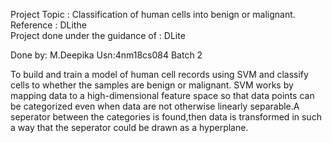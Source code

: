 Project Topic : Classification of human cells into benign or malignant.
Reference : DLithe  
Project done under the guidance of : DLite

Done by: M.Deepika  Usn:4nm18cs084
Batch 2



To build and train a model of human cell records using SVM and classify cells to whether the samples are benign or malignant. SVM works by mapping data to a high-dimensional feature space so that data points can be categorized even when data are not otherwise linearly separable.A seperator between the categories is found,then data is transformed in such a way that the seperator could be drawn as a hyperplane.
